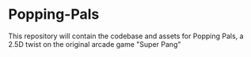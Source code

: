 # Popping-Pals
This repository will contain the codebase and assets for Popping Pals, a 2.5D twist on the original arcade game "Super Pang" 
